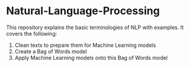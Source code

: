 # Natural-Language-Processing
This repository explains the basic terminologies of NLP with examples. It covers the following:
1) Clean texts to prepare them for Machine Learning models
2) Create a Bag of Words model
3) Apply Machine Learning models onto this Bag of Words model

